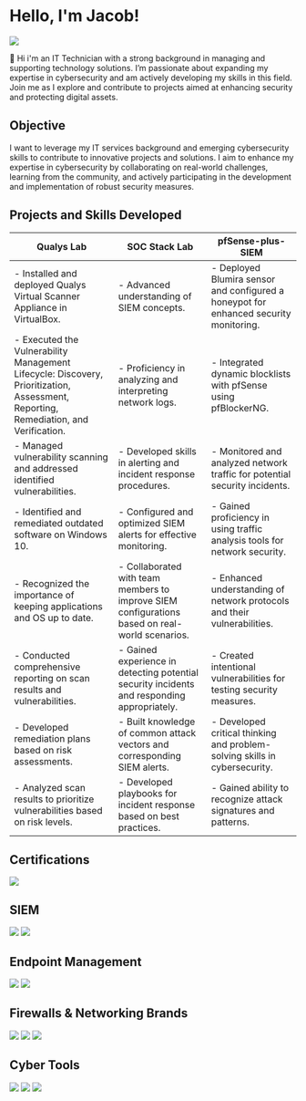 # Hello, I'm Jacob!
<a href="https://www.linkedin.com/in/jacob-brown-950jrb/"><img src="https://img.shields.io/badge/-LinkedIn-0072b1?&style=for-the-badge&logo=linkedin&logoColor=white" /></a>

👋 Hi i'm an IT Technician with a strong background in managing and supporting technology solutions. I’m passionate about expanding my expertise in cybersecurity and am actively developing my skills in this field. Join me as I explore and contribute to projects aimed at enhancing security and protecting digital assets.

## Objective

I want to leverage my IT services background and emerging cybersecurity skills to contribute to innovative projects and solutions. I aim to enhance my expertise in cybersecurity by collaborating on real-world challenges, learning from the community, and actively participating in the development and implementation of robust security measures.

## Projects and Skills Developed

| Qualys Lab                                              | SOC Stack Lab                                              | pfSense-plus-SIEM                                      |
|--------------------------------------------------------|-----------------------------------------------------------|-------------------------------------------------------|
| - Installed and deployed Qualys Virtual Scanner Appliance in VirtualBox.  | - Advanced understanding of SIEM concepts.                | - Deployed Blumira sensor and configured a honeypot for enhanced security monitoring. |
| - Executed the Vulnerability Management Lifecycle: Discovery, Prioritization, Assessment, Reporting, Remediation, and Verification. | - Proficiency in analyzing and interpreting network logs. | - Integrated dynamic blocklists with pfSense using pfBlockerNG. |
| - Managed vulnerability scanning and addressed identified vulnerabilities. | - Developed skills in alerting and incident response procedures. | - Monitored and analyzed network traffic for potential security incidents. |
| - Identified and remediated outdated software on Windows 10. | - Configured and optimized SIEM alerts for effective monitoring. | - Gained proficiency in using traffic analysis tools for network security. |
| - Recognized the importance of keeping applications and OS up to date. | - Collaborated with team members to improve SIEM configurations based on real-world scenarios. | - Enhanced understanding of network protocols and their vulnerabilities. |
| - Conducted comprehensive reporting on scan results and vulnerabilities. | - Gained experience in detecting potential security incidents and responding appropriately. | - Created intentional vulnerabilities for testing security measures. |
| - Developed remediation plans based on risk assessments. | - Built knowledge of common attack vectors and corresponding SIEM alerts. | - Developed critical thinking and problem-solving skills in cybersecurity. |
| - Analyzed scan results to prioritize vulnerabilities based on risk levels. | - Developed playbooks for incident response based on best practices. | - Gained ability to recognize attack signatures and patterns. |





## Certifications
<div>
<img src="https://img.shields.io/badge/-Network%2B-007ACC?&style=for-the-badge&logo=CompTIA&logoColor=white" />
</div>

## SIEM
<div>
    <img src="https://img.shields.io/badge/-Wazuh-005C9E?style=for-the-badge&logo=webtrees&logoColor=white" />
    <img src="https://img.shields.io/badge/-Blumira-003B6F?&style=for-the-badge" />
</div>

## Endpoint Management
<div>
    <img src="https://img.shields.io/badge/-NinjaOne-3C91E6?&style=for-the-badge&logo=NinjaOne&logoColor=white" />
    <img src="https://img.shields.io/badge/-SentinelOne-4B275F?style=for-the-badge&logo=SentinelOne&logoColor=white" />

## Firewalls & Networking Brands
<div>
    <img src="https://img.shields.io/badge/-Ubiquiti-0077B6?style=for-the-badge&logo=Ubiquiti&logoColor=white" />
    <img src="https://img.shields.io/badge/-pfSense-005F5F?style=for-the-badge&logo=pfSense&logoColor=white" />
    <img src="https://img.shields.io/badge/-SonicWall-CC0000?style=for-the-badge&logo=SonicWall&logoColor=white" />
</div>

## Cyber Tools
<div>
    <img src="https://img.shields.io/badge/-Wireshark-1679A7?&style=for-the-badge&logo=Wireshark&logoColor=white" />
    <img src="https://img.shields.io/badge/-Hydra-0A5E7B?style=for-the-badge&logo=kali-linux&logoColor=white" />
    <img src="https://img.shields.io/badge/-Nmap-000000?style=for-the-badge&logoColor=white" />

</div>



